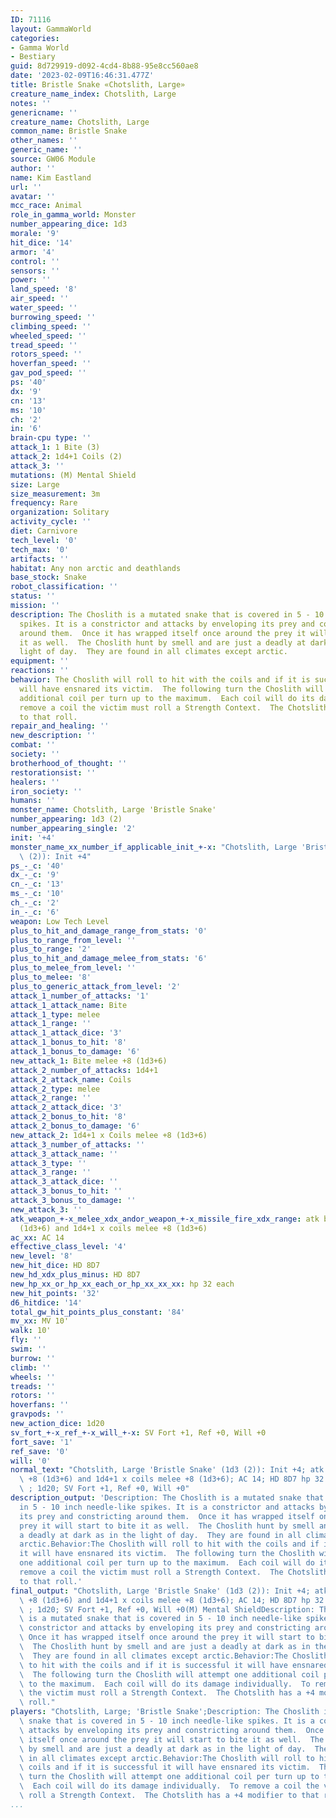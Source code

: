 ```yaml
---
ID: 71116
layout: GammaWorld
categories:
- Gamma World
- Bestiary
guid: 8d729919-d092-4cd4-8b88-95e8cc560ae8
date: '2023-02-09T16:46:31.477Z'
title: Bristle Snake «Chotslith, Large»
creature_name_index: Chotslith, Large
notes: ''
genericname: ''
creature_name: Chotslith, Large
common_name: Bristle Snake
other_names: ''
generic_name: ''
source: GW06 Module
author: ''
name: Kim Eastland
url: ''
avatar: ''
mcc_race: Animal
role_in_gamma_world: Monster
number_appearing_dice: 1d3
morale: '9'
hit_dice: '14'
armor: '4'
control: ''
sensors: ''
power: ''
land_speed: '8'
air_speed: ''
water_speed: ''
burrowing_speed: ''
climbing_speed: ''
wheeled_speed: ''
tread_speed: ''
rotors_speed: ''
hoverfan_speed: ''
gav_pod_speed: ''
ps: '40'
dx: '9'
cn: '13'
ms: '10'
ch: '2'
in: '6'
brain-cpu type: ''
attack_1: 1 Bite (3)
attack_2: 1d4+1 Coils (2)
attack_3: ''
mutations: (M) Mental Shield
size: Large
size_measurement: 3m
frequency: Rare
organization: Solitary
activity_cycle: ''
diet: Carnivore
tech_level: '0'
tech_max: '0'
artifacts: ''
habitat: Any non arctic and deathlands
base_stock: Snake
robot_classification: ''
status: ''
mission: ''
description: The Choslith is a mutated snake that is covered in 5 - 10 inch needle-like
  spikes. It is a constrictor and attacks by enveloping its prey and constricting
  around them.  Once it has wrapped itself once around the prey it will start to bite
  it as well.  The Choslith hunt by smell and are just a deadly at dark as in the
  light of day.  They are found in all climates except arctic.
equipment: ''
reactions: ''
behavior: The Choslith will roll to hit with the coils and if it is successful it
  will have ensnared its victim.  The following turn the Choslith will attempt one
  additional coil per turn up to the maximum.  Each coil will do its damage individually.  To
  remove a coil the victim must roll a Strength Context.  The Chotslith has a +4 modifier
  to that roll.
repair_and_healing: ''
new_description: ''
combat: ''
society: ''
brotherhood_of_thought: ''
restorationsist: ''
healers: ''
iron_society: ''
humans: ''
monster_name: Chotslith, Large 'Bristle Snake'
number_appearing: 1d3 (2)
number_appearing_single: '2'
init: '+4'
monster_name_xx_number_if_applicable_init_+-x: "Chotslith, Large 'Bristle Snake' (1d3\
  \ (2)): Init +4"
ps_-_c: '40'
dx_-_c: '9'
cn_-_c: '13'
ms_-_c: '10'
ch_-_c: '2'
in_-_c: '6'
weapon: Low Tech Level
plus_to_hit_and_damage_range_from_stats: '0'
plus_to_range_from_level: ''
plus_to_range: '2'
plus_to_hit_and_damage_melee_from_stats: '6'
plus_to_melee_from_level: ''
plus_to_melee: '8'
plus_to_generic_attack_from_level: '2'
attack_1_number_of_attacks: '1'
attack_1_attack_name: Bite
attack_1_type: melee
attack_1_range: ''
attack_1_attack_dice: '3'
attack_1_bonus_to_hit: '8'
attack_1_bonus_to_damage: '6'
new_attack_1: Bite melee +8 (1d3+6)
attack_2_number_of_attacks: 1d4+1
attack_2_attack_name: Coils
attack_2_type: melee
attack_2_range: ''
attack_2_attack_dice: '3'
attack_2_bonus_to_hit: '8'
attack_2_bonus_to_damage: '6'
new_attack_2: 1d4+1 x Coils melee +8 (1d3+6)
attack_3_number_of_attacks: ''
attack_3_attack_name: ''
attack_3_type: ''
attack_3_range: ''
attack_3_attack_dice: ''
attack_3_bonus_to_hit: ''
attack_3_bonus_to_damage: ''
new_attack_3: ''
atk_weapon_+-x_melee_xdx_andor_weapon_+-x_missile_fire_xdx_range: atk bite melee +8
  (1d3+6) and 1d4+1 x coils melee +8 (1d3+6)
ac_xx: AC 14
effective_class_level: '4'
new_level: '8'
new_hit_dice: HD 8D7
new_hd_xdx_plus_minus: HD 8D7
new_hp_xx_or_hp_xx_each_or_hp_xx_xx_xx: hp 32 each
new_hit_points: '32'
d6_hitdice: '14'
total_gw_hit_points_plus_constant: '84'
mv_xx: MV 10'
walk: 10'
fly: ''
swim: ''
burrow: ''
climb: ''
wheels: ''
treads: ''
rotors: ''
hoverfans: ''
gravpods: ''
new_action_dice: 1d20
sv_fort_+-x_ref_+-x_will_+-x: SV Fort +1, Ref +0, Will +0
fort_save: '1'
ref_save: '0'
will: '0'
normal_text: "Chotslith, Large 'Bristle Snake' (1d3 (2)): Init +4; atk bite melee\
  \ +8 (1d3+6) and 1d4+1 x coils melee +8 (1d3+6); AC 14; HD 8D7 hp 32 each; MV 10'\
  \ ; 1d20; SV Fort +1, Ref +0, Will +0"
description_output: 'Description: The Choslith is a mutated snake that is covered
  in 5 - 10 inch needle-like spikes. It is a constrictor and attacks by enveloping
  its prey and constricting around them.  Once it has wrapped itself once around the
  prey it will start to bite it as well.  The Choslith hunt by smell and are just
  a deadly at dark as in the light of day.  They are found in all climates except
  arctic.Behavior:The Choslith will roll to hit with the coils and if it is successful
  it will have ensnared its victim.  The following turn the Choslith will attempt
  one additional coil per turn up to the maximum.  Each coil will do its damage individually.  To
  remove a coil the victim must roll a Strength Context.  The Chotslith has a +4 modifier
  to that roll.'
final_output: "Chotslith, Large 'Bristle Snake' (1d3 (2)): Init +4; atk bite melee\
  \ +8 (1d3+6) and 1d4+1 x coils melee +8 (1d3+6); AC 14; HD 8D7 hp 32 each; MV 10'\
  \ ; 1d20; SV Fort +1, Ref +0, Will +0(M) Mental ShieldDescription: The Choslith\
  \ is a mutated snake that is covered in 5 - 10 inch needle-like spikes. It is a\
  \ constrictor and attacks by enveloping its prey and constricting around them. \
  \ Once it has wrapped itself once around the prey it will start to bite it as well.\
  \  The Choslith hunt by smell and are just a deadly at dark as in the light of day.\
  \  They are found in all climates except arctic.Behavior:The Choslith will roll\
  \ to hit with the coils and if it is successful it will have ensnared its victim.\
  \  The following turn the Choslith will attempt one additional coil per turn up\
  \ to the maximum.  Each coil will do its damage individually.  To remove a coil\
  \ the victim must roll a Strength Context.  The Chotslith has a +4 modifier to that\
  \ roll."
players: "Chotslith, Large; 'Bristle Snake';Description: The Choslith is a mutated\
  \ snake that is covered in 5 - 10 inch needle-like spikes. It is a constrictor and\
  \ attacks by enveloping its prey and constricting around them.  Once it has wrapped\
  \ itself once around the prey it will start to bite it as well.  The Choslith hunt\
  \ by smell and are just a deadly at dark as in the light of day.  They are found\
  \ in all climates except arctic.Behavior:The Choslith will roll to hit with the\
  \ coils and if it is successful it will have ensnared its victim.  The following\
  \ turn the Choslith will attempt one additional coil per turn up to the maximum.\
  \  Each coil will do its damage individually.  To remove a coil the victim must\
  \ roll a Strength Context.  The Chotslith has a +4 modifier to that roll.|"
...
```

